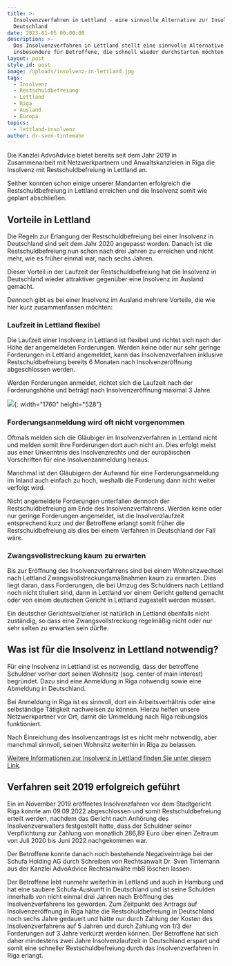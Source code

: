 ```yaml
---
title: >-
  Insolvenzverfahren in Lettland - eine sinnvolle Alternative zur Insolvenz in
  Deutschland
date: 2023-01-05 00:00:00
description: >-
  Das Insolvenzverfahren in Lettland stellt eine sinnvolle Alternative dar,
  insbesondere für Betroffene, die schnell wieder durchstarten möchten.
layout: post
style_id: post
image: /uploads/insolvenz-in-lettland.jpg
tags:
  - Insolvenz
  - Restschuldbefreiung
  - Lettland
  - Riga
  - Ausland
  - Europa
topics:
  - lettland-insolvenz
author: dr-sven-tintemann
---
```

Die Kanzlei AdvoAdvice bietet bereits seit dem Jahr 2019 in Zusammenarbeit mit Netzwerkpartnern und Anwaltskanzleien in Riga die Insolvenz mit Restschuldbefreiung in Lettland an.&nbsp;

Seither konnten schon einige unserer Mandanten erfolgreich die Restschuldbefreiung in Lettland erreichen und die Insolvenz somit wie geplant abschlie&szlig;en.&nbsp;

## Vorteile in Lettland

Die Regeln zur Erlangung der Restschuldbefreiung bei einer Insolvenz in Deutschland sind seit dem Jahr 2020 angepasst worden. Danach ist die Restschuldbefreiung nun schon nach drei Jahren zu erreichen und nicht mehr, wie es früher einmal war, nach sechs Jahren.&nbsp;

Dieser Vorteil in der Laufzeit der Restschuldbefreiung hat die Insolvenz in Deutschland wieder attraktiver gegenüber eine Insolvenz im Ausland gemacht.&nbsp;

Dennoch gibt es bei einer Insolvenz im Ausland mehrere Vorteile, die wie hier kurz zusammenfassen möchten:

### Laufzeit in Lettland flexibel

Die Laufzeit einer Insolvenz in Lettland ist flexibel und richtet sich nach der Höhe der angemeldeten Forderungen. Werden keine oder nur sehr geringe Forderungen in Lettland angemeldet, kann das Insolvenzverfahren inklusive Restschuldbefreiung bereits 6 Monaten nach Insolvenzeröffnung abgeschlossen werden.&nbsp;

Werden Forderungen anmeldet, richtet sich die Laufzeit nach der Forderungshöhe und beträgt nach Insolvenzeröffnung maximal 3 Jahre.&nbsp;

![](/uploads/lettland-graph1.png){: width="1760" height="528"}

### Forderungsanmeldung wird oft nicht vorgenommen

Oftmals melden sich die Gläubiger im Insolvenzverfahren in Lettland nicht und melden somit ihre Forderungen dort auch nicht an. Dies erfolgt meist aus einer Unkenntnis des Insolvenzrechts und der europäischen Vorschriften für eine Insolvenzanmeldung heraus.&nbsp;

Manchmal ist den Gläubigern der Aufwand für eine Forderungsanmeldung im Inland auch einfach zu hoch, weshalb die Forderung dann nicht weiter verfolgt wird.&nbsp;

Nicht angemeldete Forderungen unterfallen dennoch der Restschuldbefreiung am Ende des Insolvenzverfahrens. Werden keine oder nur geringe Forderungen angemeldet, ist die Insolvenzlaufzeit entsprechend kurz und der Betroffene erlangt somit früher die Restschuldbefreiung als dies bei einem Verfahren in Deutschland der Fall wäre.&nbsp;

### Zwangsvollstreckung kaum zu erwarten

Bis zur Eröffnung des Insolvenzverfahrens sind bei einem Wohnsitzwechsel nach Lettland Zwangsvollstreckungsma&szlig;nahmen kaum zu erwarten. Dies liegt daran, dass Forderungen, die bei Umzug des Schuldners nach Lettland noch nicht tituliert sind, dann in Lettland vor einem Gericht geltend gemacht oder von einem deutschen Gericht in Lettland zugestellt werden müssen.&nbsp;

Ein deutscher Gerichtsvollzieher ist natürlich in Lettland ebenfalls nicht zuständig, so dass eine Zwangsvollstreckung regelmä&szlig;ig nicht oder nur sehr selten zu erwarten sein dürfte.&nbsp;

## Was ist für die Insolvenz in Lettland notwendig?

Für eine Insolvenz in Lettland ist es notwendig, dass der betroffene Schuldner vorher dort seinen Wohnsitz (sog. center of main interest) begründet. Dazu sind eine Anmeldung in Riga notwendig sowie eine Abmeldung in Deutschland.&nbsp;

Bei Anmeldung in Riga ist es sinnvoll, dort ein Arbeitsverhältnis oder eine selbständige Tätigkeit nachweisen zu können. Hierzu helfen unsere Netzwerkpartner vor Ort, damit die Ummeldung nach Riga reibungslos funktioniert.&nbsp;

Nach Einreichung des Insolvenzantrags ist es nicht mehr notwendig, aber manchmal sinnvoll, seinen Wohnsitz weiterhin in Riga zu belassen.

[Weitere Informationen zur Insolvenz in Lettland finden Sie unter diesem Link](/themen/lettland-insolvenz/).&nbsp;

## Verfahren seit 2019 erfolgreich geführt

Ein im November 2019 eröffnetes Insolvenzfahren vor dem Stadtgericht Riga konnte am 09.09.2022 abgeschlossen und somit Restschuldbefreiung erteilt werden, nachdem das Gericht nach Anhörung des Insolvenzverwalters festgestellt hatte, dass der Schuldner seiner Verpflichtung zur Zahlung von monatlich 286,89 Euro über einen Zeitraum von Juli 2020 bis Juni 2022 nachgekommen war.&nbsp;

Der Betroffene konnte danach noch bestehende Negativeinträge bei der Schufa Holding AG durch Schreiben von Rechtsanwalt Dr. Sven Tintemann aus der Kanzlei AdvoAdvice Rechtsanwälte mbB löschen lassen.&nbsp;

Der Betroffene lebt nunmehr weiterhin in Lettland und auch in Hamburg und hat eine saubere Schufa-Auskunft in Deutschland und ist seine Schulden innerhalb von nicht einmal drei Jahren nach Eröffnung des Insolvenzverfahrens los geworden. Zum Zeitpunkt des Antrags auf Insolvenzeröffnung in Riga hätte die Restschuldbefreiung in Deutschland noch sechs Jahre gedauert und hätte nur durch Zahlung der Kosten des Insolvenzverfahrens auf 5 Jahren und durch Zahlung von 1/3 der Forderungen auf 3 Jahre verkürzt werden können. Der Betroffene hat sich daher mindestens zwei Jahre Insolvenzlaufzeit in Deutschland erspart und somit eine schneller Restschuldbefreiung durch das Insolvenzverfahren in Riga erlangt.